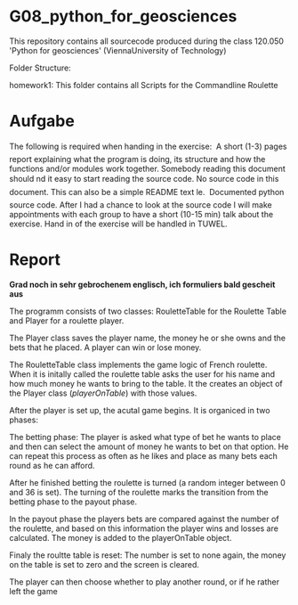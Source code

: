 # G08_python_for_geosciences
This repository contains all sourcecode produced during the class 120.050 'Python for geosciences' (ViennaUniversity of Technology)


Folder Structure:

homework1: This folder contains all Scripts for the Commandline Roulette

# Aufgabe

The following is required when handing in the exercise:
 A short (1-3) pages report explaining what the program is doing, its structure and how the functions
and/or modules work together. Somebody reading this document should nd it easy to start reading
the source code. No source code in this document. This can also be a simple README text le.
 Documented python source code.
After I had a chance to look at the source code I will make appointments with each group to have a short
(10-15 min) talk about the exercise. Hand in of the exercise will be handled in TUWEL.

# Report

**Grad noch in sehr gebrochenem englisch, ich formuliers bald gescheit aus**

The programm consists of two classes: RouletteTable for the Roulette Table and Player for a roulette player.

The Player class saves the player name, the money he or she owns and the bets that he placed. A player can win or lose money. 

The RouletteTable class implements the game logic of French roulette. When it is initally called the roulette table asks the user for his name and how much money he wants to bring to the table. It the creates an object of the Player class (*playerOnTable*) with those values. 

After the player is set up, the acutal game begins. It is organiced in two phases:

The betting phase: The player is asked what type of bet he wants to place and then can select the amount of money he wants to bet on that option. He can repeat this process as often as he likes and place as many bets each round as he can afford. 

After he finished betting the roulette is turned (a random integer between 0 and 36 is set). The turning of the roulette marks the transition from the betting phase to the payout phase. 

In the payout phase the players bets are compared against the number of the roulette, and based on this information the player wins and losses are calculated. The money is added to the playerOnTable object.

Finaly the roultte table is reset: The number is set to none again, the money on the table is set to zero and the screen is cleared.

The player can then choose whether to play another round, or if he rather left the game




